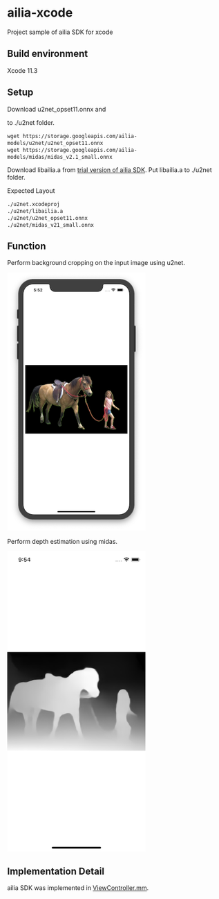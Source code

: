 # ailia-xcode

Project sample of ailia SDK for xcode

## Build environment

Xcode 11.3

## Setup

Download u2net_opset11.onnx and 

to ./u2net folder.

```
wget https://storage.googleapis.com/ailia-models/u2net/u2net_opset11.onnx
wget https://storage.googleapis.com/ailia-models/midas/midas_v2.1_small.onnx
```

Download libailia.a from [trial version of ailia SDK](https://ailia.jp/en/).
Put libailia.a to ./u2net folder.

Expected Layout

```
./u2net.xcodeproj
./u2net/libailia.a
./u2net/u2net_opset11.onnx
./u2net/midas_v21_small.onnx
```

## Function

Perform background cropping on the input image using u2net.

![demo_u2net](demo_u2net.png)

Perform depth estimation using midas.

![demo_u2net](demo_midas.png)

## Implementation Detail

ailia SDK was implemented in [ViewController.mm](./u2net/ViewController.mm).
